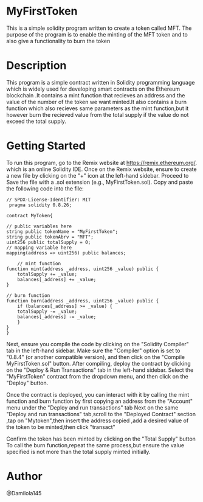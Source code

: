 # MyFirstToken

This is a simple solidity program written to create a token called MFT. The purpose of the program is to enable the minting of the MFT token and to also give a functionality to burn the token

# Description
This program is a simple contract written in Solidity programming language which is widely used for developing smart contracts on the Ethereum blockchain .It contains a mint function that recieves an address and the value of the number of the token we want minted.It also contains a  burn function which also recieves same parameters as the mint function,but it however burn the recieved value from the total supply if the value do not exceed the total supply.


# Getting Started

To run this program,  go to the Remix website at https://remix.ethereum.org/. which is an online Solidity IDE.
Once on the Remix website, ensure to create a new file by clicking on the "+" icon at the left-hand sidebar. Proceed to Save the file with a .sol extension (e.g., MyFirstToken.sol). Copy and paste the following code into the file:

    // SPDX-License-Identifier: MIT
     pragma solidity 0.8.26;

    contract MyToken{

    // public variables here
    string public tokenName = "MyFirstToken";
    string public tokenAbrv = "MFT";
    uint256 public totalSupply = 0;
    // mapping variable here
    mapping(address => uint256) public balances; 

        // mint function
    function mint(address _address, uint256 _value) public {
        totalSupply += _value;
        balances[_address] += _value;
    }

    // burn function
    function burn(address _address, uint256 _value) public {
        if (balances[_address] >= _value) {
        totalSupply -= _value;
        balances[_address] -= _value;
        }
    } 
    }




Next, ensure you compile the code by clicking on the "Solidity Compiler" tab in the left-hand sidebar. Make sure the "Compiler" option is set to "0.8.4" (or another compatible version), and then click on the "Compile MyFirstToken.sol" button.
After compiling,  deploy the contract by clicking on the "Deploy & Run Transactions" tab in the left-hand sidebar. Select the "MyFirstToken" contract from the dropdown menu, and then click on the "Deploy" button.

Once the contract is deployed, you can interact with it by calling the mint function and burn function by first copying an address from the "Account" menu under the "Deploy and run transactions" tab
Next on the same "Deploy and run transactions" tab,scroll to the "Deployed Contract" section ,tap on "Mytoken",then insert the address copied ,add a desired value of the token to be minted,then click "transact"

Confirm the token has been minted by clicking on the "Total Supply" button
To call the burn function,repeat the same process,but ensure the value specified is not more than the total supply minted initially.


# Author
@Damilola145
